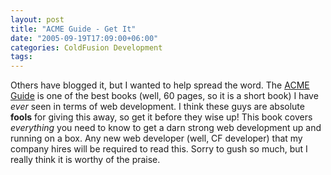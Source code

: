 ```yaml
---
layout: post
title: "ACME Guide - Get It"
date: "2005-09-19T17:09:00+06:00"
categories: ColdFusion Development 
tags: 
---
```


Others have blogged it, but I wanted to help spread the word. The <a href="http://www.stephencollins.org/acme/">ACME Guide</a> is one of the best books (well, 60 pages, so it is a short book) I have <i>ever</i> seen in terms of web development. I think these guys are absolute <b>fools</b> for giving this away, so get it before they wise up! This book covers <i>everything</i> you need to know to get a darn strong web development up and running on a box. Any new web developer (well, CF developer) that my company hires will be required to read this. Sorry to gush so much, but I really think it is worthy of the praise.